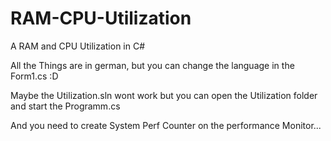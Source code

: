 # RAM-CPU-Utilization
A RAM and CPU Utilization in C#

All the Things are in german, but you can change the language in the Form1.cs :D

Maybe the Utilization.sln wont work but you can open the Utilization folder and start the Programm.cs 

And you need to create System Perf Counter on the performance Monitor...
